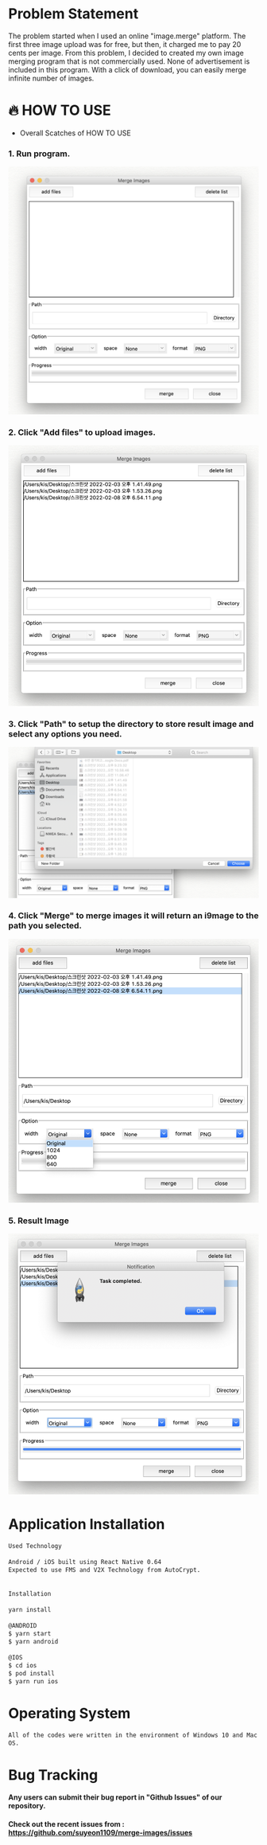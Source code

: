 
<p align="center">
</p>

# Problem Statement
The problem started when I used an online "image.merge" platform. The first three image upload was for free, but then, it charged me to pay 20 cents per image. From this problem, I decided to created my own image merging program that is not commercially used. None of advertisement is included in this program. With a click of download, you can easily merge infinite number of images.

# 🔥 HOW TO USE

  - Overall Scatches of HOW TO USE
### 1. Run program.
<img src = "img/screenshots/initial page.png?raw=true">    

### 2. Click "Add files" to upload images.
<img src = "img/screenshots/add files.png?raw=true">    

### 3. Click "Path" to setup the directory to store result image and select any options you need.
<img src = "img/screenshots/Path.png?raw=true">   

### 4. Click "Merge" to merge images it will return an i9mage to the path you selected.
<img src = "img/screenshots/option.png?raw=true">   

### 5. Result Image
<img src = "img/screenshots/task completed.png?raw=true">   


# Application Installation
```
Used Technology

Android / iOS built using React Native 0.64
Expected to use FMS and V2X Technology from AutoCrypt.


Installation

yarn install

@ANDROID
$ yarn start
$ yarn android

@IOS
$ cd ios
$ pod install
$ yarn run ios
```
# Operating System
```
All of the codes were written in the environment of Windows 10 and Mac OS.
```

# Bug Tracking

#### Any users can submit their bug report in "Github Issues" of our repository. 
#### Check out the recent issues from : https://github.com/suyeon1109/merge-images/issues
